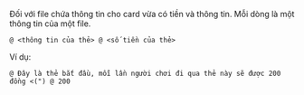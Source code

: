 Đối với file chứa thông tin cho card vừa có tiền và thông tin.
Mỗi dòng là một thông tin của một file.

```
@ <thông tin của thẻ> @ <số tiền của thẻ>
```

Ví dụ:

```
@ Đây là thẻ bắt đầu, mỗi lần người chơi đi qua thẻ này sẽ được 200 đồng <(") @ 200
```

